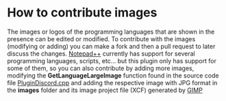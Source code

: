 # How to contribute images

The images or logos of the programming languages that are shown in the presence can be edited or modified. To contribute with the images (modifying or adding) you can make a fork and then a pull request to later discuss the changes. [Notepad++](https://github.com/notepad-plus-plus/notepad-plus-plus) currently has support for several programming languages, scripts, etc... but this plugin only has support for some of them, so you can also contribute by adding more images, modifying the **GetLanguageLargeImage** function found in the source code file [PluginDiscord.cpp](https://github.com/Zukaritasu/notepadpp_rpc/blob/main/vstudio/src/PluginDiscord.cpp) and adding the respective image with JPG format in the **images** folder and its image project file (XCF) generated by [GIMP](https://www.gimp.org/) 
